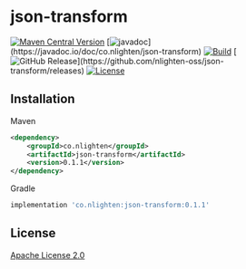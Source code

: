 # json-transform

[![Maven Central Version](https://img.shields.io/maven-central/v/co.nlighten/json-transform)](https://central.sonatype.com/artifact/co.nlighten/json-transform)
[![javadoc](https://javadoc.io/badge2/co.nlighten/json-transform/javadoc.svg?)](https://javadoc.io/doc/co.nlighten/json-transform)
[![Build](https://github.com/nlighten-oss/json-transform/actions/workflows/ci.yml/badge.svg?branch=main)](https://github.com/nlighten-oss/json-transform/actions/workflows/ci.yml)
[![GitHub Release](https://img.shields.io/github/v/release/nlighten-oss/json-transform?)](https://github.com/nlighten-oss/json-transform/releases)
[![License](https://img.shields.io/github/license/nlighten-oss/json-transform)](./LICENSE)


## Installation

Maven
```xml
<dependency>
    <groupId>co.nlighten</groupId>
    <artifactId>json-transform</artifactId>
    <version>0.1.1</version>
</dependency>
```

Gradle
```groovy
implementation 'co.nlighten:json-transform:0.1.1'
```

## License

[Apache License 2.0](./LICENSE)